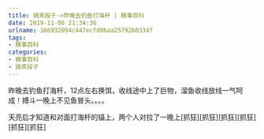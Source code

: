 ```yaml
---
title: 搞笑段子->昨晚去钓鱼打海杆 | 糗事百科
date: 2019-11-06 21:34:36
urlname: 166932094c447ecfd0baa25792b0334f
tags: 
- 糗事百科
categories:
- 糗事百科
- 搞笑段子
---
```

昨晚去钓鱼打海杆，12点左右换饵，收线途中上了巨物，溜鱼收线放线一气呵成！搏斗一晚上不见鱼冒头。。。。

天亮后才知道和对面打海杆的锚上，两个人对拉了一晚上[抓狂][抓狂][抓狂][抓狂][抓狂][抓狂]


